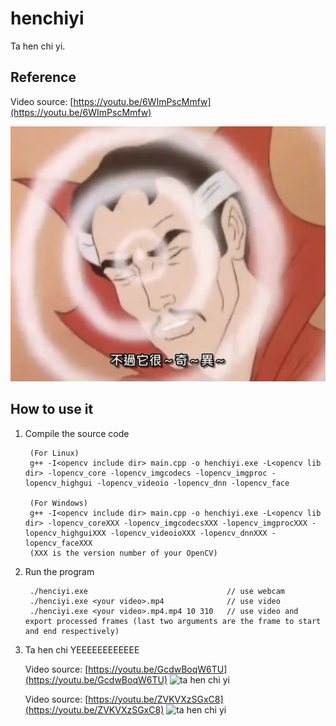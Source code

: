 # henchiyi
Ta hen chi yi.

## Reference

Video source: [https://youtu.be/6WImPscMmfw](https://youtu.be/6WImPscMmfw)

![ta hen chi yi](tahenchiyi.jpg)

## How to use it

1. Compile the source code

        (For Linux)
        g++ -I<opencv include dir> main.cpp -o henchiyi.exe -L<opencv lib dir> -lopencv_core -lopencv_imgcodecs -lopencv_imgproc -lopencv_highgui -lopencv_videoio -lopencv_dnn -lopencv_face

        (For Windows)
        g++ -I<opencv include dir> main.cpp -o henchiyi.exe -L<opencv lib dir> -lopencv_coreXXX -lopencv_imgcodecsXXX -lopencv_imgprocXXX -lopencv_highguiXXX -lopencv_videoioXXX -lopencv_dnnXXX -lopencv_faceXXX
        (XXX is the version number of your OpenCV)

1. Run the program

        ./henciyi.exe                               // use webcam
        ./henciyi.exe <your video>.mp4              // use video
        ./henciyi.exe <your video>.mp4.mp4 10 310   // use video and export processed frames (last two arguments are the frame to start and end respectively)

1. Ta hen chi YEEEEEEEEEEEE

    Video source: [https://youtu.be/GcdwBoqW6TU](https://youtu.be/GcdwBoqW6TU)
    ![ta hen chi yi](result1.gif)

    Video source: [https://youtu.be/ZVKVXzSGxC8](https://youtu.be/ZVKVXzSGxC8)
    ![ta hen chi yi](result2.gif)